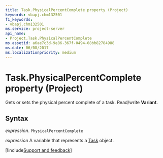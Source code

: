 ```yaml
---
title: Task.PhysicalPercentComplete property (Project)
keywords: vbapj.chm132501
f1_keywords:
- vbapj.chm132501
ms.service: project-server
api_name:
- Project.Task.PhysicalPercentComplete
ms.assetid: a6ae7c3d-9e86-367f-0494-08bb82784988
ms.date: 06/08/2017
ms.localizationpriority: medium
---
```



# Task.PhysicalPercentComplete property (Project)

Gets or sets the physical percent complete of a task. Read/write **Variant**.


## Syntax

_expression_. `PhysicalPercentComplete`

_expression_ A variable that represents a [Task](./Project.Task.md) object.

[!include[Support and feedback](~/includes/feedback-boilerplate.md)]